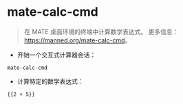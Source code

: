 # mate-calc-cmd

> 在 MATE 桌面环境的终端中计算数学表达式。
> 更多信息：<https://manned.org/mate-calc-cmd>。

- 开始一个交互式计算器会话：

`mate-calc-cmd`

- 计算特定的数学表达式：

`{{2 + 5}}`